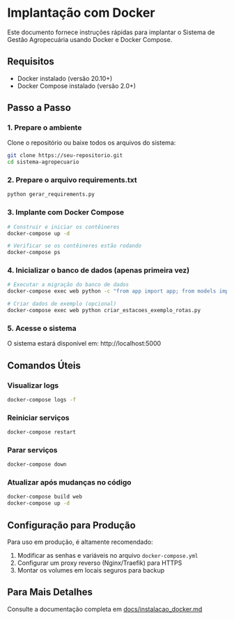 # Implantação com Docker

Este documento fornece instruções rápidas para implantar o Sistema de Gestão Agropecuária usando Docker e Docker Compose.

## Requisitos

- Docker instalado (versão 20.10+)
- Docker Compose instalado (versão 2.0+)

## Passo a Passo

### 1. Prepare o ambiente

Clone o repositório ou baixe todos os arquivos do sistema:

```bash
git clone https://seu-repositorio.git
cd sistema-agropecuario
```

### 2. Prepare o arquivo requirements.txt

```bash
python gerar_requirements.py
```

### 3. Implante com Docker Compose

```bash
# Construir e iniciar os contêineres
docker-compose up -d

# Verificar se os contêineres estão rodando
docker-compose ps
```

### 4. Inicializar o banco de dados (apenas primeira vez)

```bash
# Executar a migração do banco de dados
docker-compose exec web python -c "from app import app; from models import db; app.app_context().push(); db.create_all()"

# Criar dados de exemplo (opcional)
docker-compose exec web python criar_estacoes_exemplo_rotas.py
```

### 5. Acesse o sistema

O sistema estará disponível em: http://localhost:5000

## Comandos Úteis

### Visualizar logs
```bash
docker-compose logs -f
```

### Reiniciar serviços
```bash
docker-compose restart
```

### Parar serviços
```bash
docker-compose down
```

### Atualizar após mudanças no código
```bash
docker-compose build web
docker-compose up -d
```

## Configuração para Produção

Para uso em produção, é altamente recomendado:

1. Modificar as senhas e variáveis no arquivo `docker-compose.yml`
2. Configurar um proxy reverso (Nginx/Traefik) para HTTPS
3. Montar os volumes em locais seguros para backup

## Para Mais Detalhes

Consulte a documentação completa em [docs/instalacao_docker.md](docs/instalacao_docker.md)